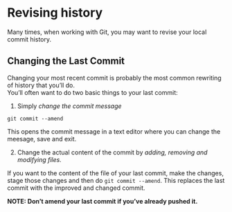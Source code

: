 # Revising history

Many times, when working with Git, you may want to revise your local commit history.

## Changing the Last Commit  
Changing your most recent commit is probably the most common rewriting of history that you’ll do.  
You’ll often want to do two basic things to your last commit: 
1. Simply _change the commit message_

`git commit --amend`

This opens the commit message in a text editor where you can change the meesage, save and exit.

2. Change the actual content of the commit by _adding, removing and modifying files._

If you want to the content of the file of your last commit, make the changes, stage those changes and then do `git commit --amend`. This replaces the last commit with the improved and changed commit.

**NOTE: Don’t amend your last commit if you’ve already pushed it.**